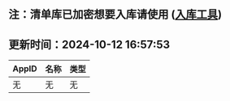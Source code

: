 ## 注：清单库已加密想要入库请使用 ([入库工具](https://github.com/BlankTMing/ManifestAutoUpdate/releases))

## 更新时间：2024-10-12 16:57:53
| AppID | 名称 | 类型  |
| :-------------------- | :----------------------------- | :----------- |
| 无 | 无 | 无 |

